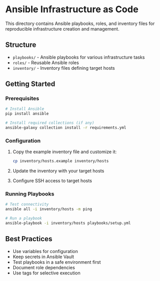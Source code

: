 # Ansible Infrastructure as Code

This directory contains Ansible playbooks, roles, and inventory files for reproducible infrastructure creation and management.

## Structure

- `playbooks/` - Ansible playbooks for various infrastructure tasks
- `roles/` - Reusable Ansible roles
- `inventory/` - Inventory files defining target hosts

## Getting Started

### Prerequisites

```bash
# Install Ansible
pip install ansible

# Install required collections (if any)
ansible-galaxy collection install -r requirements.yml
```

### Configuration

1. Copy the example inventory file and customize it:
   ```bash
   cp inventory/hosts.example inventory/hosts
   ```

2. Update the inventory with your target hosts

3. Configure SSH access to target hosts

### Running Playbooks

```bash
# Test connectivity
ansible all -i inventory/hosts -m ping

# Run a playbook
ansible-playbook -i inventory/hosts playbooks/setup.yml
```

## Best Practices

- Use variables for configuration
- Keep secrets in Ansible Vault
- Test playbooks in a safe environment first
- Document role dependencies
- Use tags for selective execution
